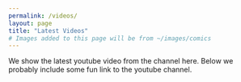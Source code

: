 ```yaml
---
permalink: /videos/
layout: page
title: "Latest Videos"
# Images added to this page will be from ~/images/comics
---
```

We show the latest youtube video from the channel here. Below we probably include some fun link to the youtube channel.
<script src="https://ajax.googleapis.com/ajax/libs/jquery/2.1.1/jquery.min.js"></script>
<script src="{{ site.url }}/assets/js/get-latest-yt.js"></script>

<div id="videos"></div>

